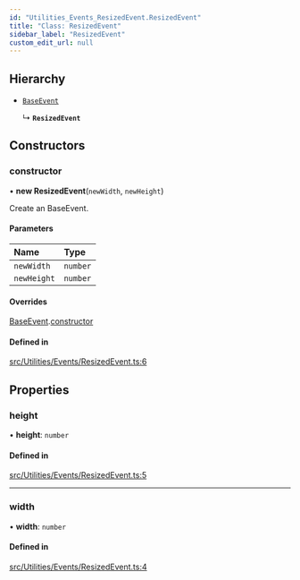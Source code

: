 ```yaml
---
id: "Utilities_Events_ResizedEvent.ResizedEvent"
title: "Class: ResizedEvent"
sidebar_label: "ResizedEvent"
custom_edit_url: null
---
```




## Hierarchy

- [`BaseEvent`](../Utilities_BaseEvent.BaseEvent)

  ↳ **`ResizedEvent`**

## Constructors

### constructor

• **new ResizedEvent**(`newWidth`, `newHeight`)

Create an BaseEvent.

#### Parameters

| Name | Type |
| :------ | :------ |
| `newWidth` | `number` |
| `newHeight` | `number` |

#### Overrides

[BaseEvent](../Utilities_BaseEvent.BaseEvent).[constructor](../Utilities_BaseEvent.BaseEvent#constructor)

#### Defined in

[src/Utilities/Events/ResizedEvent.ts:6](https://github.com/ZeaInc/zea-engine/blob/0a2901eeb/src/Utilities/Events/ResizedEvent.ts#L6)

## Properties

### height

• **height**: `number`

#### Defined in

[src/Utilities/Events/ResizedEvent.ts:5](https://github.com/ZeaInc/zea-engine/blob/0a2901eeb/src/Utilities/Events/ResizedEvent.ts#L5)

___

### width

• **width**: `number`

#### Defined in

[src/Utilities/Events/ResizedEvent.ts:4](https://github.com/ZeaInc/zea-engine/blob/0a2901eeb/src/Utilities/Events/ResizedEvent.ts#L4)

